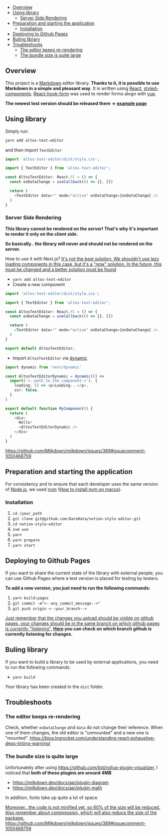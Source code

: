 - [Overview](#overview)
- [Using library](#using-library)
  * [Server Side Rendering](#server-side-rendering)
- [Preparation and starting the application](#preparation-and-starting-the-application)
  * [Installation](#installation)
- [Deploying to Github Pages](#deploying-to-github-pages)
- [Buling library](#buling-library)
- [Troubleshoots](#troubleshoots)
  * [The editor keeps re-rendering](#the-editor-keeps-re-rendering)
  * [The bundle size is quite large](#the-bundle-size-is-quite-large)


## Overview

This project is a [Markdown](https://www.markdownguide.org/getting-started/) editor library. **Thanks to it, it is possible to use Markdown in a simple and pleasant way**. It is written using [React](https://react.dev/), [styled-components](https://styled-components.com/). [React-hook-form](https://react-hook-form.com/) was used to render forms alogn with [yup](https://github.com/jquense/yup).

**The newest test version should be released there -> [example page](https://daredata.github.io/notion-style-editor/)**

## Using library

Simply run:
```bash
yarn add altos-text-editor
```

and then import `TextEditor`
```typescript
import 'altos-text-editor/dist/style.css';

import { TextEditor } from 'altos-text-editor';

const AltosTextEditor: React.FC = () => {
  const onDataChange = useCallback(() => {}, [])

  return (
    <TextEditor data="" mode="active" onDataChange={onDataChange} />
  )
}
```

### Server Side Rendering

**This library cannot be rendered on the server! That's why it's important to render it only on the client side.**

**So basically.. the library will never and should not be rendered on the server.**

How to use it with Next.js?
<ins>It's not the best solution. We shouldn't use lazy loading components in this case, but it's a "now" solution. In the future, this must be changed and a better solution must be found</ins>
- `yarn add altos-text-editor`
- Create a new component
```typescript
import 'altos-text-editor/dist/style.css';

import { TextEditor } from 'altos-text-editor';

const AltosTextEditor: React.FC = () => {
  const onDataChange = useCallback(() => {}, [])

  return (
    <TextEditor data="" mode="active" onDataChange={onDataChange} />
  )
}

export default AltosTextEditor;
```

- Import `AltosTextEditor` via [dynamic](https://nextjs.org/docs/advanced-features/dynamic-import) 
```typescript
import dynamic from 'next/dynamic'

const AltosTextEditorDynamic = dynamic(() => 
  import('<--path_to_the_component->'), {
    loading: () => <p>Loading...</p>,
    ssr: false,
  }
)

export default function MyComponent() {
  return (
    <div>
      Hello!
      <AltosTextEditorDynamic />
    </div>
  )
}
```

https://github.com/Milkdown/milkdown/issues/389#issuecomment-1050468759

## Preparation and starting the application

For consistency and to ensure that each developer uses the same version of [Node.js](https://nodejs.org/en), we used [nvm](https://github.com/nvm-sh/nvm) ([How to install nvm on macos](https://tecadmin.net/install-nvm-macos-with-homebrew/)).

### Installation

1. `cd /your_path`
2. `git clone git@github.com:DareData/notion-style-editor.git`
3. `cd notion-style-editor`
5. `nvm use`
6. `yarn`
7. `yarn prepare`
9. `yarn start`

## Deploying to Github Pages

If you want to share the current state of the library with external people, you can use Github Pages where a test version is placed for testing by testers.

**To add a new version, you just need to run the following commands:**
1. `yarn build:pages`
2. `git commit -m"<--any_commit_message-->"`
3. `git push origin <--your_branch-->`

<ins>Just remember that the changes you upload should be visible on github pages, your changes should be in the same branch on which github pages is currently "listening".</ins> 
**[Here](https://github.com/DareData/notion-style-editor/settings/pages) you can check on which branch github is currently listening for changes.**

## Buling library

If you want to build a library to be used by external applications, you need to run the following commands:
- `yarn build`

Your library has been created in the `dist` folder.

## Troubleshoots

### The editor keeps re-rendering

Check, whether `onDataChange` and `data` do not change their reference. When one of them changes, the old editor is "unmounted" and a new one is "mounted". 
https://blog.logrocket.com/understanding-react-exhaustive-deps-linting-warning/ 

### The bundle size is quite large

Unfortunately after using https://github.com/btd/rollup-plugin-visualizer, I noticed that **both of these plugins are around 4MB**
- https://milkdown.dev/docs/api/plugin-diagram
- https://milkdown.dev/docs/api/plugin-math

In addition, fonts take up quite a lot of space. 


<ins>Moreover.. the code is not minified yet, so 60% of the size will be reduced. Also remember about compression, which will also reduce the size of the package.</ins>
https://github.com/Milkdown/milkdown/issues/389#issuecomment-1050468759